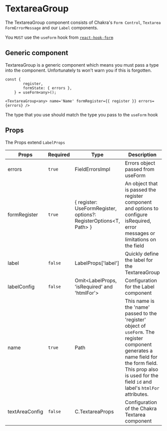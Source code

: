 # TextareaGroup

The TextareaGroup component consists of Chakra's `Form Control`, `Textarea` `FormErrorMessage` and our `Label` components.

You `MUST` use the `useForm` hook from [`react-hook-form`](https://react-hook-form.com/docs/useform)

## Generic component

TextareaGroup is a generic component which means you must pass a type into the component. Unfortunately ts won't warn you if this is forgotten.

```
const {
        register,
        formState: { errors },
    } = useForm<any>();
```

```
<TextareaGroup<any> name='Name' formRegister={{ register }} errors={errors} />
```

The type that you use should match the type you pass to the `useForm` hook

## Props

The Props extend `LabelProps`

| Props          | Required | Type                                                                    | Description                                                                                                                                                                                                         | Default              |
| -------------- | -------- | ----------------------------------------------------------------------- | ------------------------------------------------------------------------------------------------------------------------------------------------------------------------------------------------------------------- | -------------------- |
| errors         | `true`   | FieldErrorsImpl<T>                                                      | Errors object passed from useForm                                                                                                                                                                                   |                      |
| formRegister   | `true`   | { register: UseFormRegister<T>, options?: RegisterOptions<T, Path<T>> } | An object that is passed the register component and options to configure isRequired, error messages or limitations on the field                                                                                     |                      |
| label          | `false`  | LabelProps['label']                                                     | Quickly define the label for the TextareaGroup                                                                                                                                                                      |                      |
| labelConfig    | `false`  | Omit<LabelProps, 'isRequired' and 'htmlFor'>                            | Configuration for the Label component                                                                                                                                                                               | { hideBadge: false } |
| name           | `true`   | Path<T>                                                                 | This name is the 'name' passed to the 'register' object of `useForm`. The register component generates a name field for the form field. This prop also is used for the field `id` and label's `htmlFor` attributes. |                      |
| textAreaConfig | `false`  | C.TextareaProps                                                         | Configuration of the Chakra Textarea component                                                                                                                                                                      |                      |
